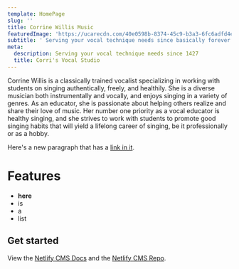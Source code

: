 ```yaml
---
template: HomePage
slug: ''
title: Corrine Willis Music
featuredImage: 'https://ucarecdn.com/40e0598b-8374-45c9-b3a3-6fc6adfd4ef8/'
subtitle: ' Serving your vocal technique needs since basically forever.'
meta:
  description: Serving your vocal technique needs since 1427
  title: Corri's Vocal Studio
---
```

Corrine Willis is a classically trained vocalist specializing in working with students on singing authentically, freely, and healthily.  She is a diverse musician both instrumentally and vocally, and enjoys singing in a variety of genres.  As an educator, she is passionate about helping others realize and share their love of music.  Her number one priority as a vocal educator is healthy singing, and she strives to work with students to promote good singing habits that will yield a lifelong career of singing, be it professionally or as a hobby. 

Here's a new paragraph that has a [link in it](https://thriveweb.com.au/). 

# Features

* **here**
* is
* a
* list

## Get started

View the [Netlify CMS Docs](https://www.netlifycms.org/docs/) and the [Netlify CMS Repo](https://github.com/netlify/netlify-cms).
